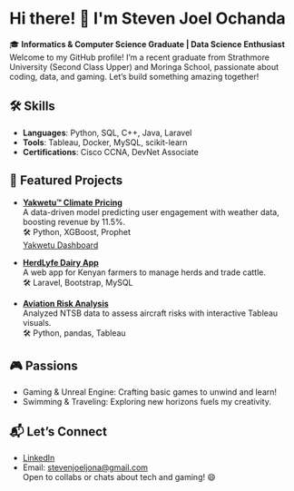 # Hi there! 👋 I'm Steven Joel Ochanda

🎓 **Informatics & Computer Science Graduate | Data Science Enthusiast**  
Welcome to my GitHub profile! I’m a recent graduate from Strathmore University (Second Class Upper) and Moringa School, passionate about coding, data, and gaming. Let’s build something amazing together!

## 🛠️ Skills
- **Languages**: Python, SQL, C++, Java, Laravel
- **Tools**: Tableau, Docker, MySQL, scikit-learn
- **Certifications**: Cisco CCNA, DevNet Associate

## 🚀 Featured Projects
- **[Yakwetu™ Climate Pricing](https://github.com/StevenJoel06/Yakwetu_project)**  
  A data-driven model predicting user engagement with weather data, boosting revenue by 11.5%.  
  🛠️ Python, XGBoost, Prophet  
  [Yakwetu Dashboard]([https://via.placeholder.com/300](https://yakwetu-weather-dynamic-project.vercel.app/))  

- **[HerdLyfe Dairy App](https://github.com/StevenJoel06/herdlyfe)**  
  A web app for Kenyan farmers to manage herds and trade cattle.  
  🛠️ Laravel, Bootstrap, MySQL  

- **[Aviation Risk Analysis](https://github.com/StevenJoel06/aviation-risk-analysis)**  
  Analyzed NTSB data to assess aircraft risks with interactive Tableau visuals.  
  🛠️ Python, pandas, Tableau  

## 🎮 Passions
- Gaming & Unreal Engine: Crafting basic games to unwind and learn!
- Swimming & Traveling: Exploring new horizons fuels my creativity.

## 📬 Let’s Connect
- [LinkedIn](https://www.linkedin.com/in/steven-joel-8b2b4b1a1)  
- Email: stevenjoeljona@gmail.com  
Open to collabs or chats about tech and gaming! 😄

<!--
**StevenJoel06/StevenJoel06** is a ✨ _special_ ✨ repository because its `README.md` (this file) appears on your GitHub profile.

Here are some ideas to get you started:

- 🔭 I’m currently working on ...
- 🌱 I’m currently learning ...
- 👯 I’m looking to collaborate on ...
- 🤔 I’m looking for help with ...
- 💬 Ask me about ...
- 📫 How to reach me: ...
- 😄 Pronouns: ...
- ⚡ Fun fact: ...
-->

